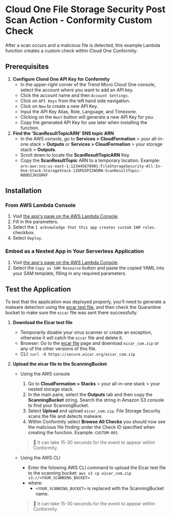 # Cloud One File Storage Security Post Scan Action - Conformity Custom Check

After a scan occurs and a malicious file is detected, this example Lambda function creates a custom check within Cloud One Conformity.

## Prerequisites

1. **Configure Clond One API Key for Conformity**
    - In the upper-right corner of the Trend Micro Cloud One console, select the account where you want to add an API key.
    - Click the account name and then `Account Settings`.
    - Click on `API Keys` from the left hand side navigation.
    - Click on `New` to create a new API Key.
    - Input the API Key Alias, Role, Language, and Timezone.
    - Clicking on the `Next` button will generate a new API Key for you.
    - Copy the generated API Key for use later when installing the function.
2. **Find the 'ScanResultTopicARN' SNS topic ARN**
    - In the AWS console, go to **Services > CloudFormation** > your all-in-one stack > **Outputs**  or **Services > CloudFormation** > your storage stack > **Outputs**.
    - Scroll down to locate the  **ScanResultTopicARN** Key.
    - Copy the **ScanResultTopic** ARN to a temporary location. Example: `arn:aws:sns:us-east-1:123445678901:FileStorageSecurity-All-In-One-Stack-StorageStack-1IDPU1PZ2W5RN-ScanResultTopic-N8DD2JH1GRKF`

## Installation

### From AWS Lambda Console

1. Visit [the app's page on the AWS Lambda Console](https://console.aws.amazon.com/lambda/home?#/create/app?applicationId=arn:aws:serverlessrepo:us-east-1:415485722356:applications/cloudone-filestorage-plugin-action-conformity-custom-check).
2. Fill in the parameters.
3. Select the `I acknowledge that this app creates custom IAM roles.` checkbox.
4. Select `Deploy`.

### Embed as a Nested App in Your Serverless Application

1. Visit [the app's page on the AWS Lambda Console](https://console.aws.amazon.com/lambda/home?#/create/app?applicationId=arn:aws:serverlessrepo:us-east-1:415485722356:applications/cloudone-filestorage-plugin-action-conformity-custom-check).
2. Select the `Copy as SAM Resource` button and paste the copied YAML into your SAM template, filling in any required parameters.

## Test the Application

To test that the application was deployed properly, you'll need to generate a malware detection using the [eicar test file](https://secure.eicar.org/eicar.com "A file used for testing anti-malware scanners."), and then check the Quarantine bucket to make sure the `eicar` file was sent there successfully.

1. **Download the Eicar test file**
   - Temporarily disable your virus scanner or create an exception, otherwise it will catch the `eicar` file and delete it.
   - Browser: Go to the [eicar file](https://secure.eicar.org/eicar.com) page and download `eicar_com.zip` or any of the other versions of this file.
   - CLI: `curl -O https://secure.eicar.org/eicar_com.zip`
2. **Upload the eicar file to the ScanningBucket**

    - Using the AWS console

        1. Go to **CloudFormation > Stacks** > your all-in-one stack > your nested storage stack.
        2. In the main pane, select the **Outputs** tab and then copy the **ScanningBucket** string. Search the string in Amazon S3 console to find your ScanningBucket.
        3. Select **Upload** and upload `eicar_com.zip`. File Storage Security scans the file and detects malware.
        4. Within Conformity select **Browse All Checks** you should now see the malicious file finding under the Check ID specified when creating the function. Example: `CUSTOM-001`

        > 📌 It can take 15-30 seconds for the event to appear within Conformity.

    - Using the AWS CLI

        - Enter the folowing AWS CLI command to upload the Eicar test file to the scanning bucket:
            `aws s3 cp eicar_com.zip s3://<YOUR_SCANNING_BUCKET>`
        - where:
            - `<YOUR_SCANNING_BUCKET>` is replaced with the ScanningBucket name.

        > 📌 It can take 15-30 seconds for the event to appear within Conformity.
